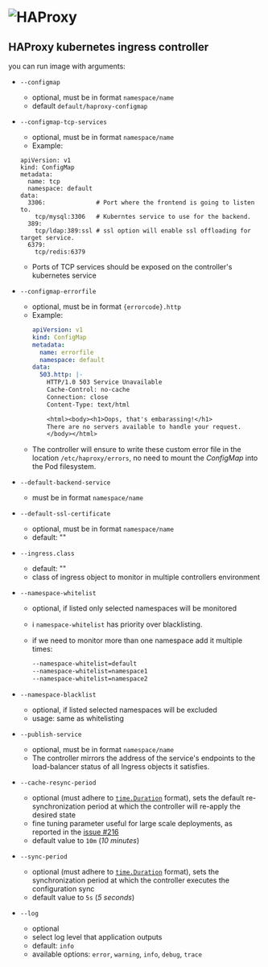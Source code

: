 # ![HAProxy](../assets/images/haproxy-weblogo-210x49.png "HAProxy")

## HAProxy kubernetes ingress controller

you can run image with arguments:

- `--configmap`
  - optional, must be in format `namespace/name`
  - default `default/haproxy-configmap`
- `--configmap-tcp-services`
  - optional, must be in format `namespace/name`
  - Example:
   ```
   apiVersion: v1
   kind: ConfigMap
   metadata:
     name: tcp
     namespace: default
   data:
     3306:              # Port where the frontend is going to listen to.
       tcp/mysql:3306   # Kuberntes service to use for the backend.
     389:
       tcp/ldap:389:ssl # ssl option will enable ssl offloading for target service.
     6379:
       tcp/redis:6379
   ```
  - Ports of TCP services should be exposed on the controller's kubernetes service
- `--configmap-errorfile`
  - optional, must be in format `{errorcode}.http`
  - Example:
    ```yaml
    apiVersion: v1
    kind: ConfigMap
    metadata:
      name: errorfile
      namespace: default
    data:
      503.http: |-
        HTTP/1.0 503 Service Unavailable
        Cache-Control: no-cache
        Connection: close
        Content-Type: text/html
    
        <html><body><h1>Oops, that's embarassing!</h1>
        There are no servers available to handle your request.
        </body></html>
    ```
  - The controller will ensure to write these custom error file in the location
    `/etc/haproxy/errors`, no need to mount the _ConfigMap_ into the Pod
    filesystem.
- `--default-backend-service`
  - must be in format `namespace/name`
- `--default-ssl-certificate`
  - optional, must be in format `namespace/name`
  - default: ""
- `--ingress.class`
  - default: ""
  - class of ingress object to monitor in multiple controllers environment
- `--namespace-whitelist`
  - optional, if listed only selected namespaces will be monitored
  - :information_source: `namespace-whitelist` has priority over blacklisting.
  - if we need to monitor more than one namespace add it multiple times:
  
    ```bash
    --namespace-whitelist=default
    --namespace-whitelist=namespace1
    --namespace-whitelist=namespace2
    ```

- `--namespace-blacklist`
  - optional, if listed selected namespaces will be excluded
  - usage: same as whitelisting

- `--publish-service`
  - optional, must be in format `namespace/name`
  - The controller mirrors the address of the service's endpoints to the load-balancer status of all Ingress objects it satisfies.

- `--cache-resync-period`
  - optional (must adhere to [`time.Duration`](https://golang.org/pkg/time/#ParseDuration) format),
    sets the default re-synchronization period at which the controller will re-apply the desired state
  - fine tuning parameter useful for large scale deployments, as reported in the [issue #216](https://github.com/haproxytech/kubernetes-ingress/issues/216)
  - default value to `10m` (_10 minutes_)

- `--sync-period`
  - optional (must adhere to [`time.Duration`](https://golang.org/pkg/time/#ParseDuration) format),
    sets the synchronization period at which the controller executes the configuration sync
  - default value to `5s` (_5 seconds_)

- `--log`
  - optional
  - select log level that application outputs
  - default: `info`
  - available options: `error`, `warning`, `info`, `debug`, `trace`
    
